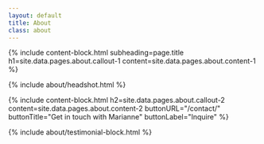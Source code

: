 ```yaml
---
layout: default
title: About
class: about
---
```


{%
include content-block.html
subheading=page.title
h1=site.data.pages.about.callout-1
content=site.data.pages.about.content-1
%}

{% include about/headshot.html %}

{%
include content-block.html
h2=site.data.pages.about.callout-2
content=site.data.pages.about.content-2
buttonURL="/contact/"
buttonTitle="Get in touch with Marianne"
buttonLabel="Inquire"
%}

{% include about/testimonial-block.html %}
